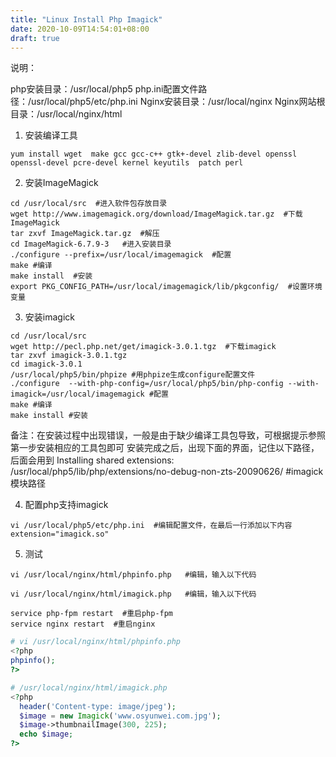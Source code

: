```yaml
---
title: "Linux Install Php Imagick"
date: 2020-10-09T14:54:01+08:00
draft: true
---
```


说明：

php安装目录：/usr/local/php5
php.ini配置文件路径：/usr/local/php5/etc/php.ini
Nginx安装目录：/usr/local/nginx
Nginx网站根目录：/usr/local/nginx/html

1. 安装编译工具
```shell
yum install wget  make gcc gcc-c++ gtk+-devel zlib-devel openssl openssl-devel pcre-devel kernel keyutils  patch perl
```

2. 安装ImageMagick

```shell
cd /usr/local/src  #进入软件包存放目录
wget http://www.imagemagick.org/download/ImageMagick.tar.gz  #下载ImageMagick
tar zxvf ImageMagick.tar.gz  #解压
cd ImageMagick-6.7.9-3   #进入安装目录
./configure --prefix=/usr/local/imagemagick  #配置
make #编译
make install  #安装
export PKG_CONFIG_PATH=/usr/local/imagemagick/lib/pkgconfig/  #设置环境变量
```


3. 安装imagick

```shell
cd /usr/local/src
wget http://pecl.php.net/get/imagick-3.0.1.tgz  #下载imagick
tar zxvf imagick-3.0.1.tgz
cd imagick-3.0.1
/usr/local/php5/bin/phpize #用phpize生成configure配置文件
./configure  --with-php-config=/usr/local/php5/bin/php-config --with-imagick=/usr/local/imagemagick #配置
make #编译
make install #安装
```

备注：在安装过程中出现错误，一般是由于缺少编译工具包导致，可根据提示参照第一步安装相应的工具包即可
安装完成之后，出现下面的界面，记住以下路径，后面会用到
Installing shared extensions:     /usr/local/php5/lib/php/extensions/no-debug-non-zts-20090626/ #imagick模块路径

4. 配置php支持imagick
```
vi /usr/local/php5/etc/php.ini  #编辑配置文件，在最后一行添加以下内容
extension="imagick.so"
```
5. 测试
```shell
vi /usr/local/nginx/html/phpinfo.php   #编辑，输入以下代码

vi /usr/local/nginx/html/imagick.php   #编辑，输入以下代码

service php-fpm restart  #重启php-fpm
service nginx restart  #重启nginx
```

```php
# vi /usr/local/nginx/html/phpinfo.php 
<?php
phpinfo();
?>

# /usr/local/nginx/html/imagick.php 
<?php
  header('Content-type: image/jpeg');
  $image = new Imagick('www.osyunwei.com.jpg');
  $image->thumbnailImage(300, 225);
  echo $image;
?>

```